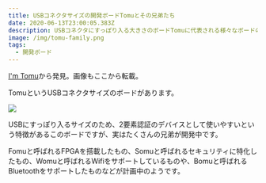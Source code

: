 ```yaml
---
title: USBコネクタサイズの開発ボードTomuとその兄弟たち
date: 2020-06-13T23:00:05.383Z
description: USBコネクタにすっぽり入る大きさのボードTomuに代表される様々なボードのラインナップを紹介します。
image: /img/tomu-family.png
tags:
  - 開発ボード
---
```

[I'm Tomu](https://tomu.im/)から発見。画像もここから転載。

TomuというUSBコネクタサイズのボードがあります。

![](/img/tomu.jpg)

USBにすっぽり入るサイズのため、2要素認証のデバイスとして使いやすいという特徴があるこのボードですが、実はたくさんの兄弟が開発中です。

Fomuと呼ばれるFPGAを搭載したもの、Somuと呼ばれるセキュリティに特化したもの、Womuと呼ばれるWifiをサポートしているものや、Bomuと呼ばれるBluetoothをサポートしたものなどが計画中のようです。
